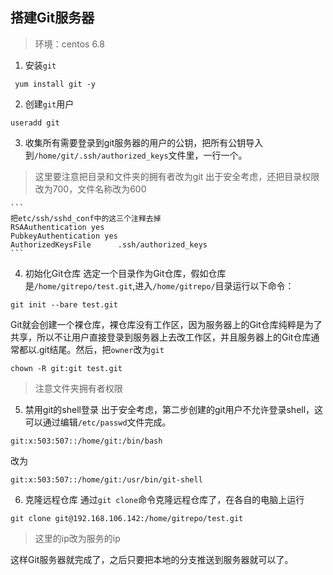 ## 搭建Git服务器
>环境：centos 6.8


1. 安装`git`
```
 yum install git -y
```
2. 创建`git`用户
```
useradd git
```
3. 收集所有需要登录到git服务器的用户的公钥，把所有公钥导入到`/home/git/.ssh/authorized_keys`文件里，一行一个。
>这里要注意把目录和文件夹的拥有者改为git
>出于安全考虑，还把目录权限改为700，文件名称改为600
	
	```
	把etc/ssh/sshd_conf中的这三个注释去掉
	RSAAuthentication yes
	PubkeyAuthentication yes
	AuthorizedKeysFile      .ssh/authorized_keys
	```

4. 初始化Git仓库
选定一个目录作为Git仓库，假如仓库是`/home/gitrepo/test.git`,进入`/home/gitrepo/`目录运行以下命令：
```
git init --bare test.git 
```
Git就会创建一个裸仓库，裸仓库没有工作区，因为服务器上的Git仓库纯粹是为了共享，所以不让用户直接登录到服务器上去改工作区，并且服务器上的Git仓库通常都以.git结尾。然后，把`owner`改为`git`
```
chown -R git:git test.git
```
>注意文件夹拥有者权限

5. 禁用git的shell登录
出于安全考虑，第二步创建的git用户不允许登录shell，这可以通过编辑`/etc/passwd`文件完成。
```
git:x:503:507::/home/git:/bin/bash
```
改为
```
git:x:503:507::/home/git:/usr/bin/git-shell
```

6. 克隆远程仓库
 通过`git clone`命令克隆远程仓库了，在各自的电脑上运行
```
git clone git@192.168.106.142:/home/gitrepo/test.git
```
>这里的ip改为服务的ip

这样Git服务器就完成了，之后只要把本地的分支推送到服务器就可以了。